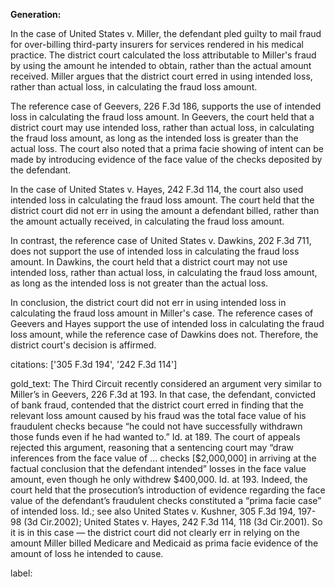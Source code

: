 **Generation:**



In the case of United States v. Miller, the defendant pled guilty to mail fraud for over-billing third-party insurers for services rendered in his medical practice. The district court calculated the loss attributable to Miller's fraud by using the amount he intended to obtain, rather than the actual amount received. Miller argues that the district court erred in using intended loss, rather than actual loss, in calculating the fraud loss amount.

The reference case of Geevers, 226 F.3d 186, supports the use of intended loss in calculating the fraud loss amount. In Geevers, the court held that a district court may use intended loss, rather than actual loss, in calculating the fraud loss amount, as long as the intended loss is greater than the actual loss. The court also noted that a prima facie showing of intent can be made by introducing evidence of the face value of the checks deposited by the defendant.

In the case of United States v. Hayes, 242 F.3d 114, the court also used intended loss in calculating the fraud loss amount. The court held that the district court did not err in using the amount a defendant billed, rather than the amount actually received, in calculating the fraud loss amount.

In contrast, the reference case of United States v. Dawkins, 202 F.3d 711, does not support the use of intended loss in calculating the fraud loss amount. In Dawkins, the court held that a district court may not use intended loss, rather than actual loss, in calculating the fraud loss amount, as long as the intended loss is not greater than the actual loss.

In conclusion, the district court did not err in using intended loss in calculating the fraud loss amount in Miller's case. The reference cases of Geevers and Hayes support the use of intended loss in calculating the fraud loss amount, while the reference case of Dawkins does not. Therefore, the district court's decision is affirmed.



citations: ['305 F.3d 194', '242 F.3d 114']

gold_text: The Third Circuit recently considered an argument very similar to Miller’s in Geevers, 226 F.3d at 193. In that case, the defendant, convicted of bank fraud, contended that the district court erred in finding that the relevant loss amount caused by his fraud was the total face value of his fraudulent checks because “he could not have successfully withdrawn those funds even if he had wanted to.” Id. at 189. The court of appeals rejected this argument, reasoning that a sentencing court may “draw inferences from the face value of ... checks [$2,000,000] in arriving at the factual conclusion that the defendant intended” losses in the face value amount, even though he only withdrew $400,000. Id. at 193. Indeed, the court held that the prosecution’s introduction of evidence regarding the face value of the defendant’s fraudulent checks constituted a “prima facie case” of intended loss. Id.; see also United States v. Kushner, 305 F.3d 194, 197-98 (3d Cir.2002); United States v. Hayes, 242 F.3d 114, 118 (3d Cir.2001). So it is in this case — the district court did not clearly err in relying on the amount Miller billed Medicare and Medicaid as prima facie evidence of the amount of loss he intended to cause.

label: 